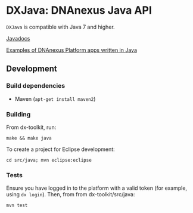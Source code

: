 DXJava: DNAnexus Java API
=========================

`DXJava` is compatible with Java 7 and higher.

[Javadocs](http://autodoc.dnanexus.com/bindings/java/current/)

[Examples of DNAnexus Platform apps written in Java](../../doc/examples/dx-java-apps)

Development
-----------

### Build dependencies

* Maven (`apt-get install maven2`)

### Building

From dx-toolkit, run:

    make && make java

To create a project for Eclipse development:

    cd src/java; mvn eclipse:eclipse

### Tests

Ensure you have logged in to the platform with a valid token (for example,
using `dx login`). Then, from from dx-toolkit/src/java:

    mvn test
